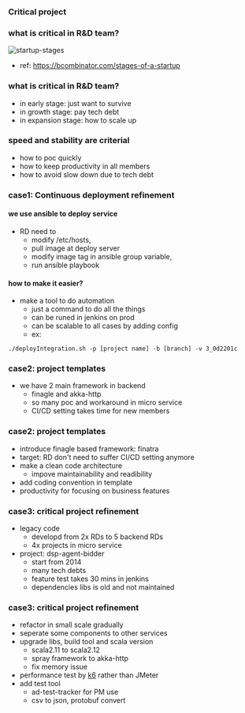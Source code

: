 ### Critical project


### what is critical in R&D team?
![startup-stages](mdoc-docs/resources/startup-stages.jpg)
* ref: https://bcombinator.com/stages-of-a-startup


### what is critical in R&D team?
* in early stage: just want to survive
* in growth stage: pay tech debt
* in expansion stage: how to scale up


### speed and stability are criterial
* how to poc quickly
* how to keep productivity in all members
* how to avoid slow down due to tech debt


### case1: Continuous deployment refinement
#### we use ansible to deploy service
- RD need to 
    - modify /etc/hosts, 
    - pull image at deploy server
    - modify image tag in ansible group variable,
    - run ansible playbook 


#### how to make it easier?
- make a tool to do automation
    - just a command to do all the things
    - can be runed in jenkins on prod
    - can be scalable to all cases by adding config
    - ex:

```shell
./deployIntegration.sh -p [project name] -b [branch] -v 3_0d2201c
```


### case2: project templates
- we have 2 main framework in backend
    - finagle and akka-http
    - so many poc and workaround in micro service
    - CI/CD setting takes time for new members


### case2: project templates
- introduce finagle based framework: finatra
- target: RD don't need to suffer CI/CD setting anymore
- make a clean code architecture
    - impove maintainability and readibility
- add coding convention in template
- productivity for focusing on business features 


### case3: critical project refinement
- legacy code
    - developd from 2x RDs to 5 backend RDs
    - 4x projects in micro service
- project: dsp-agent-bidder
    - start from 2014
    - many tech debts
    - feature test takes 30 mins in jenkins
    - dependencies libs is old and not maintained


### case3: critical project refinement
- refactor in small scale gradually
- seperate some components to other services
- upgrade libs, build tool and scala version
    - scala2.11 to scala2.12
    - spray framework to akka-http
    - fix memory issue
- performance test by [k6](https://k6.io/) rather than JMeter<!-- .element: target="_blank" -->
- add test tool
    - ad-test-tracker for PM use
    - csv to json, protobuf convert